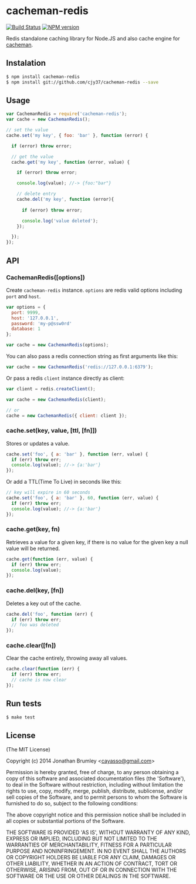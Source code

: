 # cacheman-redis

[![Build Status](https://travis-ci.org/cayasso/cacheman-redis.png?branch=master)](https://travis-ci.org/cayasso/cacheman-redis)
[![NPM version](https://badge.fury.io/js/cacheman-redis.png)](http://badge.fury.io/js/cacheman-redis)

Redis standalone caching library for Node.JS and also cache engine for [cacheman](https://github.com/cayasso/cacheman).

## Instalation

``` bash
$ npm install cacheman-redis
$ npm install git://github.com/cjy37/cacheman-redis --save
```

## Usage

```javascript
var CachemanRedis = require('cacheman-redis');
var cache = new CachemanRedis();

// set the value
cache.set('my key', { foo: 'bar' }, function (error) {

  if (error) throw error;

  // get the value
  cache.get('my key', function (error, value) {

    if (error) throw error;

    console.log(value); //-> {foo:"bar"}

    // delete entry
    cache.del('my key', function (error){
      
      if (error) throw error;

      console.log('value deleted');
    });

  });
});
```

## API

### CachemanRedis([options])

Create `cacheman-redis` instance. `options` are redis valid options including `port` and `host`.

```javascript
var options = { 
  port: 9999,
  host: '127.0.0.1',
  password: 'my-p@ssw0rd'
  database: 1
};

var cache = new CachemanRedis(options);
```

You can also pass a redis connection string as first arguments like this:

```javascript
var cache = new CachemanRedis('redis://127.0.0.1:6379');
```

Or pass a redis `client` instance directly as client:

```javascript
var client = redis.createClient();

var cache = new CachemanRedis(client);

// or
cache = new CachemanRedis({ client: client });
```

### cache.set(key, value, [ttl, [fn]])

Stores or updates a value.

```javascript
cache.set('foo', { a: 'bar' }, function (err, value) {
  if (err) throw err;
  console.log(value); //-> {a:'bar'}
});
```

Or add a TTL(Time To Live) in seconds like this:

```javascript
// key will expire in 60 seconds
cache.set('foo', { a: 'bar' }, 60, function (err, value) {
  if (err) throw err;
  console.log(value); //-> {a:'bar'}
});
```

### cache.get(key, fn)

Retrieves a value for a given key, if there is no value for the given key a null value will be returned.

```javascript
cache.get(function (err, value) {
  if (err) throw err;
  console.log(value);
});
```

### cache.del(key, [fn])

Deletes a key out of the cache.

```javascript
cache.del('foo', function (err) {
  if (err) throw err;
  // foo was deleted
});
```

### cache.clear([fn])

Clear the cache entirely, throwing away all values.

```javascript
cache.clear(function (err) {
  if (err) throw err;
  // cache is now clear
});
```

## Run tests

``` bash
$ make test
```

## License

(The MIT License)

Copyright (c) 2014 Jonathan Brumley &lt;cayasso@gmail.com&gt;

Permission is hereby granted, free of charge, to any person obtaining
a copy of this software and associated documentation files (the
'Software'), to deal in the Software without restriction, including
without limitation the rights to use, copy, modify, merge, publish,
distribute, sublicense, and/or sell copies of the Software, and to
permit persons to whom the Software is furnished to do so, subject to
the following conditions:

The above copyright notice and this permission notice shall be
included in all copies or substantial portions of the Software.

THE SOFTWARE IS PROVIDED 'AS IS', WITHOUT WARRANTY OF ANY KIND,
EXPRESS OR IMPLIED, INCLUDING BUT NOT LIMITED TO THE WARRANTIES OF
MERCHANTABILITY, FITNESS FOR A PARTICULAR PURPOSE AND NONINFRINGEMENT.
IN NO EVENT SHALL THE AUTHORS OR COPYRIGHT HOLDERS BE LIABLE FOR ANY
CLAIM, DAMAGES OR OTHER LIABILITY, WHETHER IN AN ACTION OF CONTRACT,
TORT OR OTHERWISE, ARISING FROM, OUT OF OR IN CONNECTION WITH THE
SOFTWARE OR THE USE OR OTHER DEALINGS IN THE SOFTWARE.
